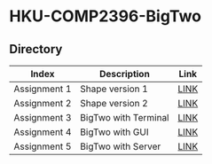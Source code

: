 # HKU-COMP2396-BigTwo

## Directory
Index|Description|Link
-----|----|-------
Assignment 1|Shape version 1|[LINK]()
Assignment 2|Shape version 2|[LINK]()
Assignment 3|BigTwo with Terminal|[LINK]()
Assignment 4|BigTwo with GUI|[LINK]()
Assignment 5|BigTwo with Server|[LINK]()

